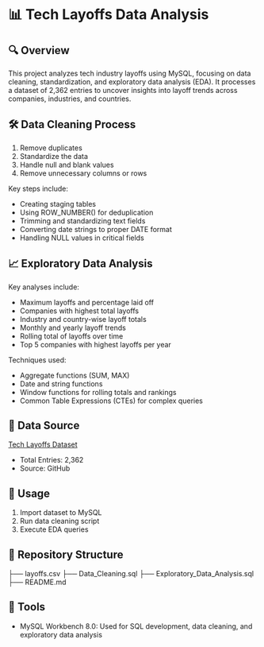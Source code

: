 # 📊 Tech Layoffs Data Analysis


## 🔍 Overview
This project analyzes tech industry layoffs using MySQL, focusing on data cleaning, standardization, and exploratory data analysis (EDA). It processes a dataset of 2,362 entries to uncover insights into layoff trends across companies, industries, and countries.

## 🛠️ Data Cleaning Process
1. Remove duplicates
2. Standardize the data
3. Handle null and blank values
4. Remove unnecessary columns or rows

Key steps include:
- Creating staging tables
- Using ROW_NUMBER() for deduplication
- Trimming and standardizing text fields
- Converting date strings to proper DATE format
- Handling NULL values in critical fields

## 📈 Exploratory Data Analysis
Key analyses include:
- Maximum layoffs and percentage laid off
- Companies with highest total layoffs
- Industry and country-wise layoff totals
- Monthly and yearly layoff trends
- Rolling total of layoffs over time
- Top 5 companies with highest layoffs per year

Techniques used:
- Aggregate functions (SUM, MAX)
- Date and string functions
- Window functions for rolling totals and rankings
- Common Table Expressions (CTEs) for complex queries

## 🔗 Data Source
[Tech Layoffs Dataset](https://github.com/AlexTheAnalyst/MySQL-YouTube-Series/blob/main/layoffs.csv)
- Total Entries: 2,362
- Source: GitHub

## 🚀 Usage
1. Import dataset to MySQL
2. Run data cleaning script
3. Execute EDA queries


## 📁 Repository Structure
├── layoffs.csv
├── Data_Cleaning.sql
├── Exploratory_Data_Analysis.sql
├── README.md

## 🔧 Tools
- MySQL Workbench 8.0: Used for SQL development, data cleaning, and exploratory data analysis
